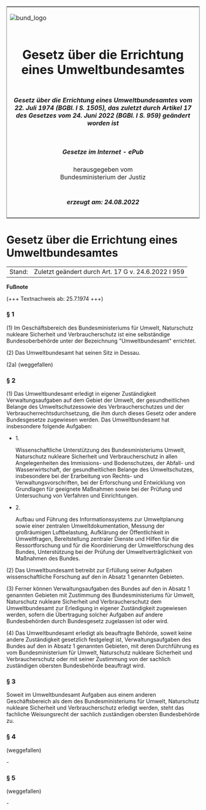 <span id="DECKBLATT.html"></span>

<table border="0" frame="border" width="100%">

<tr valign="top">

<td align="left">

![bund\_logo](BfJ_2021_Web_de_de.gif)

</td>

<td align="right">

 

</td>

</tr>

<tr align="center" valign="middle">

<td colspan="2">

# Gesetz über die Errichtung eines Umweltbundesamtes

</td>

</tr>

<tr align="center" valign="middle">

<td colspan="2">

##### Gesetz über die Errichtung eines Umweltbundesamtes vom 22. Juli 1974 (BGBl. I S. 1505), das zuletzt durch Artikel 17 des Gesetzes vom 24. Juni 2022 (BGBl. I S. 959) geändert worden ist

</td>

</tr>

<tr align="center" valign="middle">

<td colspan="2">

  
  

##### Gesetze im Internet - ePub  
  
herausgegeben vom  
Bundesministerium der Justiz

</td>

</tr>

<tr align="center" valign="bottom">

<td colspan="2">

  
  

##### erzeugt am: 24.08.2022

</td>

</tr>

</table>

<span id="BJNR015050974.html"></span>

# Gesetz über die Errichtung eines Umweltbundesamtes

<div>

<div class="jnhtml">

|        |                                                     |
| ------ | --------------------------------------------------- |
| Stand: | Zuletzt geändert durch Art. 17 G v. 24.6.2022 I 959 |

</div>

</div>

<div>

  
**Fußnote**

<div class="jnhtml">

<div>

<div class="jurAbsatz">

(+++ Textnachweis ab: 25.7.1974 +++)

</div>

</div>

</div>

</div>

<span id="BJNR015050974BJNE000106116.html"></span>

### § 1  

<div>

<div class="jnhtml">

<div>

<div class="jurAbsatz">

(1) Im Geschäftsbereich des Bundesministeriums für Umwelt, Naturschutz
nukleare Sicherheit und Verbraucherschutz ist eine selbständige
Bundesoberbehörde unter der Bezeichnung "Umweltbundesamt" errichtet.

</div>

<div class="jurAbsatz">

(2) Das Umweltbundesamt hat seinen Sitz in Dessau.

</div>

<div class="jurAbsatz">

(2a) (weggefallen)

</div>

</div>

</div>

</div>

<span id="BJNR015050974BJNE000205116.html"></span>

### § 2  

<div>

<div class="jnhtml">

<div>

<div class="jurAbsatz">

(1) Das Umweltbundesamt erledigt in eigener Zuständigkeit
Verwaltungsaufgaben auf dem Gebiet der Umwelt, der gesundheitlichen
Belange des Umweltschutzessowie des Verbraucherschutzes und der
Verbraucherrechtsdurchsetzung, die ihm durch dieses Gesetz oder andere
Bundesgesetze zugewiesen werden. Das Umweltbundesamt hat insbesondere
folgende Aufgaben:

  - 1\.
    
    <div style="">
    
    Wissenschaftliche Unterstützung des Bundesministeriums Umwelt,
    Naturschutz nukleare Sicherheit und Verbraucherschutz in allen
    Angelegenheiten des Immissions- und Bodenschutzes, der Abfall- und
    Wasserwirtschaft, der gesundheitlichen Belange des Umweltschutzes,
    insbesondere bei der Erarbeitung von Rechts- und
    Verwaltungsvorschriften, bei der Erforschung und Entwicklung von
    Grundlagen für geeignete Maßnahmen sowie bei der Prüfung und
    Untersuchung von Verfahren und Einrichtungen.
    
    </div>

  - 2\.
    
    <div style="">
    
    Aufbau und Führung des Informationssystems zur Umweltplanung sowie
    einer zentralen Umweltdokumentation, Messung der großräumigen
    Luftbelastung, Aufklärung der Öffentlichkeit in Umweltfragen,
    Bereitstellung zentraler Dienste und Hilfen für die Ressortforschung
    und für die Koordinierung der Umweltforschung des Bundes,
    Unterstützung bei der Prüfung der Umweltverträglichkeit von
    Maßnahmen des Bundes.
    
    </div>

</div>

<div class="jurAbsatz">

(2) Das Umweltbundesamt betreibt zur Erfüllung seiner Aufgaben
wissenschaftliche Forschung auf den in Absatz 1 genannten Gebieten.

</div>

<div class="jurAbsatz">

(3) Ferner können Verwaltungsaufgaben des Bundes auf den in Absatz 1
genannten Gebieten mit Zustimmung des Bundesministeriums für Umwelt,
Naturschutz nukleare Sicherheit und Verbraucherschutz dem
Umweltbundesamt zur Erledigung in eigener Zuständigkeit zugewiesen
werden, sofern die Übertragung solcher Aufgaben auf andere
Bundesbehörden durch Bundesgesetz zugelassen ist oder wird.

</div>

<div class="jurAbsatz">

(4) Das Umweltbundesamt erledigt als beauftragte Behörde, soweit keine
andere Zuständigkeit gesetzlich festgelegt ist, Verwaltungsaufgaben des
Bundes auf den in Absatz 1 genannten Gebieten, mit deren Durchführung es
vom Bundesministerium für Umwelt, Naturschutz nukleare Sicherheit und
Verbraucherschutz oder mit seiner Zustimmung von der sachlich
zuständigen obersten Bundesbehörde beauftragt wird.

</div>

</div>

</div>

</div>

<span id="BJNR015050974BJNE000304116.html"></span>

### § 3  

<div>

<div class="jnhtml">

<div>

<div class="jurAbsatz">

Soweit im Umweltbundesamt Aufgaben aus einem anderen Geschäftsbereich
als dem des Bundesministeriums für Umwelt, Naturschutz nukleare
Sicherheit und Verbraucherschutz erledigt werden, steht das fachliche
Weisungsrecht der sachlich zuständigen obersten Bundesbehörde zu.

</div>

</div>

</div>

</div>

<span id="BJNR015050974BJNE000401310.html"></span>

### § 4  
(weggefallen)

<div>

<div class="jnhtml">

<div>

<div class="jurAbsatz">

\-

</div>

</div>

</div>

</div>

<span id="BJNR015050974BJNE000501310.html"></span>

### § 5  
(weggefallen)

<div>

<div class="jnhtml">

<div>

<div class="jurAbsatz">

\-

</div>

</div>

</div>

</div>
